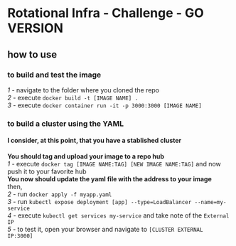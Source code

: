# Rotational Infra - Challenge - GO VERSION

## how to use
### to build and test the image
*1* - navigate to the folder where you cloned the repo  
*2* - execute `docker build -t [IMAGE NAME] .`  
*3* - execute `docker container run -it -p 3000:3000 [IMAGE NAME]`
### to build a cluster using the YAML 
#### **I consider, at this point, that you have a stablished cluster**  
**You should tag and upload your image to a repo hub**  
*1* - execute `docker tag [IMAGE NAME:TAG] [NEW IMAGE NAME:TAG]` and now push it to your favorite hub  
**You now should update the yaml file with the address to your image**  
then,  
*2* - run `docker apply -f myapp.yaml`  
*3* - run `kubectl expose deployment [app] --type=LoadBalancer --name=my-service`  
*4* - execute `kubectl get services my-service` and take note of the `External IP`  
*5* - to test it, open your browser and navigate to `[CLUSTER EXTERNAL IP:3000]`

